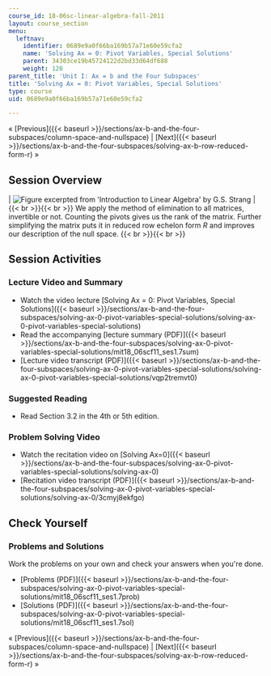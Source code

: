 ```yaml
---
course_id: 18-06sc-linear-algebra-fall-2011
layout: course_section
menu:
  leftnav:
    identifier: 0689e9a0f66ba169b57a71e60e59cfa2
    name: 'Solving Ax = 0: Pivot Variables, Special Solutions'
    parent: 34303ce19b45724122d2bd33d64df688
    weight: 120
parent_title: 'Unit I: Ax = b and the Four Subspaces'
title: 'Solving Ax = 0: Pivot Variables, Special Solutions'
type: course
uid: 0689e9a0f66ba169b57a71e60e59cfa2

---
```


« [Previous]({{< baseurl >}}/sections/ax-b-and-the-four-subspaces/column-space-and-nullspace) | [Next]({{< baseurl >}}/sections/ax-b-and-the-four-subspaces/solving-ax-b-row-reduced-form-r) »

Session Overview
----------------

| ![Figure excerpted from 'Introduction to Linear Algebra' by G.S. Strang](/coursemedia/18-06sc-linear-algebra-fall-2011/2d92dd82c0542b14082224412bc064eb_1_7.jpg) |  {{< br >}}{{< br >}} We apply the method of elimination to all matrices, invertible or not. Counting the pivots gives us the rank of the matrix. Further simplifying the matrix puts it in reduced row echelon form _R_ and improves our description of the null space. {{< br >}}{{< br >}}  

Session Activities
------------------

### Lecture Video and Summary

*   Watch the video lecture [Solving Ax = 0: Pivot Variables, Special Solutions]({{< baseurl >}}/sections/ax-b-and-the-four-subspaces/solving-ax-0-pivot-variables-special-solutions/solving-ax-0-pivot-variables-special-solutions)
*   Read the accompanying [lecture summary (PDF)]({{< baseurl >}}/sections/ax-b-and-the-four-subspaces/solving-ax-0-pivot-variables-special-solutions/mit18_06scf11_ses1.7sum)
*   [Lecture video transcript (PDF)]({{< baseurl >}}/sections/ax-b-and-the-four-subspaces/solving-ax-0-pivot-variables-special-solutions/solving-ax-0-pivot-variables-special-solutions/vqp2tremvt0)

### Suggested Reading

*   Read Section 3.2 in the 4th or 5th edition.

### Problem Solving Video

*   Watch the recitation video on [Solving Ax=0]({{< baseurl >}}/sections/ax-b-and-the-four-subspaces/solving-ax-0-pivot-variables-special-solutions/solving-ax-0)
*   [Recitation video transcript (PDF)]({{< baseurl >}}/sections/ax-b-and-the-four-subspaces/solving-ax-0-pivot-variables-special-solutions/solving-ax-0/3cmyj8ekfgo)

Check Yourself
--------------

### Problems and Solutions

Work the problems on your own and check your answers when you're done.

*   [Problems (PDF)]({{< baseurl >}}/sections/ax-b-and-the-four-subspaces/solving-ax-0-pivot-variables-special-solutions/mit18_06scf11_ses1.7prob)
*   [Solutions (PDF)]({{< baseurl >}}/sections/ax-b-and-the-four-subspaces/solving-ax-0-pivot-variables-special-solutions/mit18_06scf11_ses1.7sol)

« [Previous]({{< baseurl >}}/sections/ax-b-and-the-four-subspaces/column-space-and-nullspace) | [Next]({{< baseurl >}}/sections/ax-b-and-the-four-subspaces/solving-ax-b-row-reduced-form-r) »